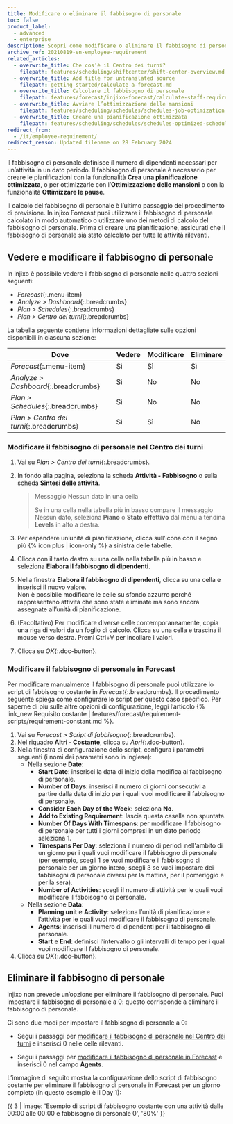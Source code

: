 ```yaml
---
title: Modificare o eliminare il fabbisogno di personale
toc: false
product_label:
  - advanced
  - enterprise
description: Scopri come modificare o eliminare il fabbisogno di personale calcolato da injixo.
archive_ref: 20210819-en-employee-requirement
related_articles:
  - overwrite_title: Che cos’è il Centro dei turni?
    filepath: features/scheduling/shiftcenter/shift-center-overview.md
  - overwrite_title: Add title for untranslated source
    filepath: getting-started/calculate-a-forecast.md
  - overwrite_title: Calcolare il fabbisogno di personale
    filepath: features/forecast/injixo-forecast/calculate-staff-requirements.md
  - overwrite_title: Avviare l’ottimizzazione delle mansioni
    filepath: features/scheduling/schedules/schedules-job-optimization.md
  - overwrite_title: Creare una pianificazione ottimizzata
    filepath: features/scheduling/schedules/schedules-optimized-schedules.md
redirect_from:
  - /it/employee-requirement/
redirect_reason: Updated filename on 28 February 2024
---
```


Il fabbisogno di personale definisce il numero di dipendenti necessari per un’attività in un dato periodo. Il fabbisogno di personale è necessario per creare le pianificazioni con la funzionalità **Crea una pianificazione ottimizzata**, o per ottimizzarle con l’**Ottimizzazione delle mansioni** o con la funzionalità **Ottimizzare le pause**.

Il calcolo del fabbisogno di personale è l’ultimo passaggio del procedimento di previsione. In injixo Forecast puoi utilizzare il fabbisogno di personale calcolato in modo automatico o utilizzare uno dei metodi di calcolo del fabbisogno di personale. Prima di creare una pianificazione, assicurati che il fabbisogno di personale sia stato calcolato per tutte le attività rilevanti.

## Vedere e modificare il fabbisogno di personale

In injixo è possibile vedere il fabbisogno di personale nelle quattro sezioni seguenti:

- _Forecast_{:.menu-item}
- _Analyze > Dashboard_{:.breadcrumbs}
- _Plan > Schedules_{:.breadcrumbs}
- _Plan > Centro dei turni_{:.breadcrumbs} 

La tabella seguente contiene informazioni dettagliate sulle opzioni disponibili in ciascuna sezione:

<style>
table {
   margin-left: 0px;
}
</style>

| Dove  | Vedere | Modificare | Eliminare |
| ------ |--------| -------- |-------- |
| _Forecast_{:.menu-item} | Sì | Sì | Sì |
| _Analyze > Dashboard_{:.breadcrumbs} | Sì | No | No |
| _Plan > Schedules_{:.breadcrumbs} | Sì | No | No |
| _Plan > Centro dei turni_{:.breadcrumbs} | Sì | Sì | No |

### Modificare il fabbisogno di personale nel Centro dei turni

1. Vai su _Plan > Centro dei turni_{:.breadcrumbs}.
2. In fondo alla pagina, seleziona la scheda **Attività - Fabbisogno** o sulla scheda **Sintesi delle attività**.<br>
   > Messaggio Nessun dato in una cella
   >
   > Se in una cella nella tabella più in basso compare il messaggio Nessun dato, seleziona **Piano** o **Stato effettivo** dal menu a tendina **Levels** in alto a destra.

3. Per espandere un’unità di pianificazione, clicca sull’icona con il segno più {% icon plus | icon-only %} a sinistra delle tabelle.
4. Clicca con il tasto destro su una cella nella tabella più in basso e seleziona **Elabora il fabbisogno di dipendenti**.
5. Nella finestra **Elabora il fabbisogno di dipendenti**, clicca su una cella e inserisci il nuovo valore.<br>
  Non è possibile modificare le celle su sfondo azzurro perché rappresentano attività che sono state eliminate ma sono ancora assegnate all’unità di pianificazione.<br>
  
6. (Facoltativo) Per modificare diverse celle contemporaneamente, copia una riga di valori da un foglio di calcolo. Clicca su una cella e trascina il mouse verso destra. Premi Ctrl+V per incollare i valori.<br>
7.  Clicca su _OK_{:.doc-button}.

### Modificare il fabbisogno di personale in Forecast

Per modificare manualmente il fabbisogno di personale puoi utilizzare lo script di fabbisogno costante in _Forecast_{:.breadcrumbs}. Il procedimento seguente spiega come configurare lo script per questo caso specifico. Per saperne di più sulle altre opzioni di configurazione, leggi l’articolo {% link_new Requisito costante | features/forecast/requirement-scripts/requirement-constant.md %}.

1. Vai su _Forecast > Script di fabbisogno_{:.breadcrumbs}.
2. Nel riquadro **Altri - Costante**, clicca su _Apri_{:.doc-button}.<br>
3. Nella finestra di configurazione dello script, configura i parametri seguenti (i nomi dei parametri sono in inglese):
   - Nella sezione **Date**:
     - **Start Date**: inserisci la data di inizio della modifica al fabbisogno di personale.
     - **Number of Days**: inserisci il numero di giorni consecutivi a partire dalla data di inizio per i quali vuoi modificare il fabbisogno di personale.
     - **Consider Each Day of the Week**: seleziona **No**.
     - **Add to Existing Requirement**: lascia questa casella non spuntata.
     - **Number Of Days With Timespans**: per modificare il fabbisogno di personale per tutti i giorni compresi in un dato periodo seleziona 1.
     - **Timespans Per Day**: seleziona il numero di periodi nell'ambito di un giorno per i quali vuoi modificare il fabbisogno di personale (per esempio, scegli 1 se vuoi modificare il fabbisogno di personale per un giorno intero; scegli 3 se vuoi impostare dei fabbisogni di personale diversi per la mattina, per il pomeriggio e per la sera).
     - **Number of Activities**: scegli il numero di attività per le quali vuoi modificare il fabbisogno di personale.
   - Nella sezione **Data**:
     - **Planning unit** e **Activity**: seleziona l’unità di pianificazione e l’attività per le quali vuoi modificare il fabbisogno di personale.
     - **Agents**: inserisci il numero di dipendenti per il fabbisogno di personale.
     - **Start** e **End**: definisci l’intervallo o gli intervalli di tempo per i quali vuoi modificare il fabbisogno di personale.
4. Clicca su _OK_{:.doc-button}.

## Eliminare il fabbisogno di personale

injixo non prevede un’opzione per eliminare il fabbisogno di personale. Puoi impostare il fabbisogno di personale a 0: questo corrisponde a eliminare il fabbisogno di personale.

 Ci sono due modi per impostare il fabbisogno di personale a 0:
 - Segui i passaggi per [modificare il fabbisogno di personale nel Centro dei turni](#modificare-il-fabbisogno-di-personale-nel-centro-dei-turni) e inserisci 0 nelle celle rilevanti.
 
 - Segui i passaggi per [modificare il fabbisogno di personale in Forecast](#modificare-il-fabbisogno-di-personale-in-forecast) e inserisci 0 nel campo **Agents**.

L’immagine di seguito mostra la configurazione dello script di fabbisogno costante per eliminare il fabbisogno di personale in Forecast per un giorno completo (in questo esempio è il Day 1):

{{ 3 | image: 'Esempio di script di fabbisogno costante con una attività dalle 00:00 alle 00:00 e fabbisogno di personale 0', '80%' }}
